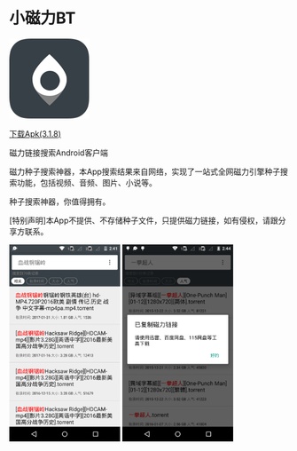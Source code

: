 # 小磁力BT

![小磁力144](img/小磁力144.png)

<a class="download-btn" href="http://ofjeo4hda.bkt.clouddn.com/MagnetSearch/MagnetSearch-cool-v3.1.8-build39.apk"></i>下载Apk(3.1.8)</a>

磁力链接搜索Android客户端

磁力种子搜索神器，本App搜索结果来自网络，实现了一站式全网磁力引擎种子搜索功能，包括视频、音频、图片、小说等。

种子搜索神器，你值得拥有。

[特别声明]本App不提供、不存储种子文件，只提供磁力链接，如有侵权，请跟分享方联系。

<img src="img/BT3.png" width="200px" height="auto" />

<img src="img/BT4.png" width="200px" height="auto" />